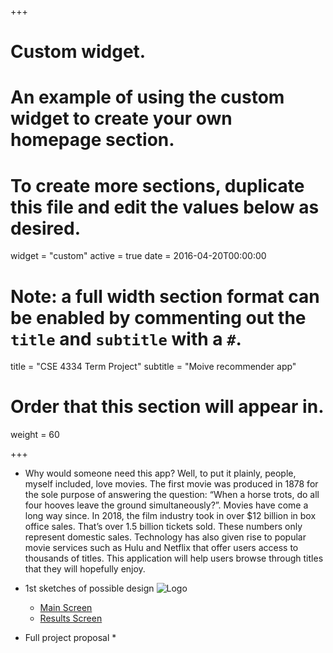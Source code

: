 +++
# Custom widget.
# An example of using the custom widget to create your own homepage section.
# To create more sections, duplicate this file and edit the values below as desired.
widget = "custom"
active = true
date = 2016-04-20T00:00:00
# Note: a full width section format can be enabled by commenting out the `title` and `subtitle` with a `#`.
title = "CSE 4334 Term Project"
subtitle = "Moive recommender app"

# Order that this section will appear in.
weight = 60

+++

* Why would someone need this app? Well, to put it plainly, people, myself included, love movies. The first movie was produced in 1878 for the sole purpose of answering the question: “When a horse trots, do all four hooves leave the ground simultaneously?”.  Movies have come a long way since. In 2018, the film industry took in over $12 billion in box office sales. That’s over 1.5 billion tickets sold. These numbers only represent domestic sales. Technology has also given rise to popular movie services such as Hulu and Netflix that offer users access to thousands of titles. This application will help users browse through titles that they will hopefully enjoy. 

* 1st sketches of possible design
  ![Logo](https://github.com/mu28579/academic-kickstart/tree/master/static/img/icon.png)
  * [Main Screen](https://github.com/mu28579/academic-kickstart/tree/master/static/img/main_screen.png)
  * [Results Screen](https://github.com/mu28579/academic-kickstart/tree/master/static/img/results_screen.png)
  
* Full project proposal
  * 
